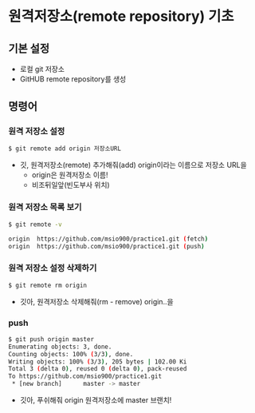 # 원격저장소(remote repository) 기초

## 기본 설정

* 로컬 git 저장소
* GitHUB remote repository를 생성

## 명령어

### 원격 저장소 설정

```bash
$ git remote add origin 저장소URL
```

* 깃, 원격저장소(remote) 추가해줘(add) origin이라는 이름으로 저장소 URL을
  * origin은 원격저장소 이름!
  * 비조뒤일앞(빈도부사 위치)

### 원격 저장소 목록 보기

```bash
$ git remote -v

origin  https://github.com/msio900/practice1.git (fetch)
origin  https://github.com/msio900/practice1.git (push)
```

### 원격 저장소 설정 삭제하기

```bash
$ git remote rm origin
```

* 깃아, 원격저장소 삭제해줘(rm - remove) origin..을 

### push

```bash
$ git push origin master
Enumerating objects: 3, done.
Counting objects: 100% (3/3), done.
Writing objects: 100% (3/3), 205 bytes | 102.00 Ki
Total 3 (delta 0), reused 0 (delta 0), pack-reused
To https://github.com/msio900/practice1.git
 * [new branch]      master -> master
```

* 깃아, 푸쉬해줘 origin 원격저장소에 master 브랜치!